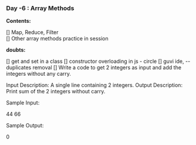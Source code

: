 ### Day -6 : Array Methods

**Contents:**

[] Map, Reduce, Filter  
[] Other array methods practice in session

**doubts:**

[] get and set in a class
[] constructor overloading in js - circle
[] guvi ide, --duplicates removal
[] Write a code to get 2 integers as input and add the integers without any carry.

Input Description: A single line containing 2 integers.
Output Description: Print sum of the 2 integers without carry.

Sample Input:

44 66

Sample Output:

0
